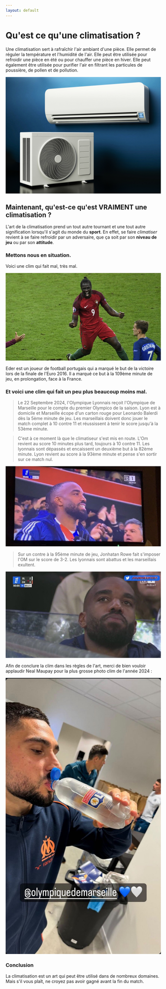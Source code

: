 ```yaml
---
layout: default
---
```


# Qu'est ce qu'une climatisation ?

Une climatisation sert à rafraîchir l'air ambiant d'une pièce. Elle permet de réguler la température et l'humidité de l'air. Elle peut être utilisée pour refroidir une pièce en été ou pour chauffer une pièce en hiver. Elle peut également être utilisée pour purifier l'air en filtrant les particules de poussière, de pollen et de pollution.

![Climatisation](./assets/img/climatisations.jpeg)

## Maintenant, qu'est-ce qu'est VRAIMENT une climatisation ?

L'art de la climatisation prend un tout autre tournant et une tout autre signification lorsqu'il s'agit du monde du **sport**. En effet, se faire _climatiser_ revient à se faire refroidir par un adversaire, que ça soit par son **niveau de jeu** ou par son **attitude**. 


### Mettons nous en situation.

Voici une clim qui fait mal, très mal.

![eder](./assets/img/eder.jpg)

Eder est un joueur de football portugais qui a marqué le but de la victoire lors de la finale de l'Euro 2016. Il a marqué ce but à la 109ème minute de jeu, en prolongation, face à la France. 


### Et voici une clim qui fait un peu plus beaucoup moins mal.

> Le 22 Septembre 2024, l'Olympique Lyonnais reçoit l'Olympique de Marseille pour le compte du premier Olympico de la saison. Lyon est à domicile et Marseille écope d'un carton rouge pour Leonardo Balerdi dès la 5ème minute de jeu. Les marseillais doivent donc jouer le match complet à 10 contre 11 et réussissent à tenir le score jusqu'à la 53ème minute.

> C'est à ce moment là que le climatiseur s'est mis en route. L'Om revient au score 10 minutes plus tard, toujours à 10 contre 11. Les lyonnais sont dépassés et encaissent un deuxième but à la 82ème minute. Lyon revient au score à la 93ème minute et pense s'en sortir sur ce match nul.

![lacazettecontent](./assets/img/lacazette1.jpeg)

> Sur un contre à la 95ème minute de jeu, Jonhatan Rowe fait s'imposer l'OM sur le score de 3-2. Les lyonnais sont abattus et les marseillais exultent.

![lacazettetriste](./assets/img/lacazette.jpeg)

Afin de conclure la clim dans les règles de l'art, merci de bien vouloir applaudir Neal Maupay pour la plus grosse photo clim de l'année 2024 :

![maupay](./assets/img/maupay.jpeg)


### Conclusion

La climatisation est un art qui peut être utilisé dans de nombreux domaines. Mais s'il vous plaît, ne croyez pas avoir gagné avant la fin du match.